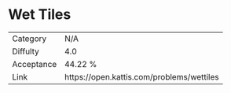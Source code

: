 # Wet Tiles

<table>
    <tr>
        <td>Category</td>
        <td>N/A</td>
    </tr>
    <tr>
        <td>Diffulty</td>
        <td>4.0</td>
    </tr>
    <tr>
        <td>Acceptance</td>
        <td>44.22 %</td>
    </tr>
    <tr>
        <td>Link</td>
        <td>https://open.kattis.com/problems/wettiles</td>
    </tr>
</table>